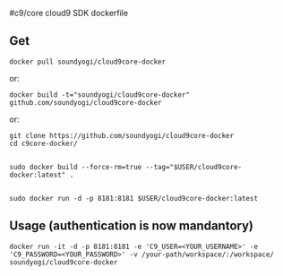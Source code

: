 #c9/core cloud9 SDK dockerfile

## Get

    docker pull soundyogi/cloud9core-docker
or:

    docker build -t="soundyogi/cloud9core-docker" github.com/soundyogi/cloud9core-docker
    
or:

    git clone https://github.com/soundyogi/cloud9core-docker
    cd c9core-docker/


    sudo docker build --force-rm=true --tag="$USER/cloud9core-docker:latest" .
    

    sudo docker run -d -p 8181:8181 $USER/cloud9core-docker:latest
    
    
## Usage (authentication is now mandantory)

    docker run -it -d -p 8181:8181 -e 'C9_USER=<YOUR_USERNAME>' -e 'C9_PASSWORD=<YOUR_PASSWORD>' -v /your-path/workspace/:/workspace/ soundyogi/cloud9core-docker
